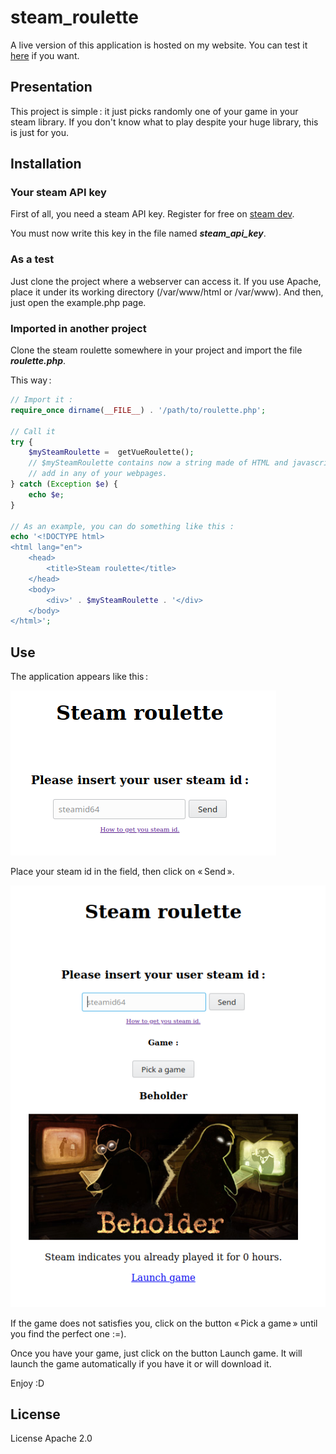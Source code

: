 # steam_roulette

A live version of this application is hosted on my website. You can test it
[here](https://p-a-racine.fr/index.php?article=steamRoulette) if you want.

## Presentation
This project is simple : it just picks randomly one of your game in your steam library. If you don't
know what to play despite your huge library, this is just for you.

## Installation

### Your steam API key

First of all, you need a steam API key. Register for free on
[steam dev](https://steamcommunity.com/dev/apikey).

You must now write this key in the file named ___steam_api_key___.

### As a test
Just clone the project where a webserver can access it. If you use Apache, place it under its working
directory (/var/www/html or /var/www). And then, just open the example.php page.

### Imported in another project
Clone the steam roulette somewhere in your project and import the file ___roulette.php___.

This way :
```php
// Import it :
require_once dirname(__FILE__) . '/path/to/roulette.php';

// Call it
try {
    $mySteamRoulette =  getVueRoulette();
    // $mySteamRoulette contains now a string made of HTML and javascript code that you can import 
    // add in any of your webpages.
} catch (Exception $e) {
    echo $e;
}

// As an example, you can do something like this :
echo '<!DOCTYPE html>
<html lang="en">
    <head>
        <title>Steam roulette</title>
    </head>
    <body>
        <div>' . $mySteamRoulette . '</div>
    </body>
</html>';
``` 

## Use

The application appears like this :

![Steam roulette home](docs/img/steam_roulette_home.png "Steam roulette home")

Place your steam id in the field, then click on « Send ».

![Steam roulette result](docs/img/steam_roulette_result.png "Steam roulette result")

If the game does not satisfies you, click on the button « Pick a game » until you find the perfect
one :=).

Once you have your game, just click on the button Launch game. It will launch the game automatically
if you have it or will download it.

Enjoy :D

## License

License Apache 2.0